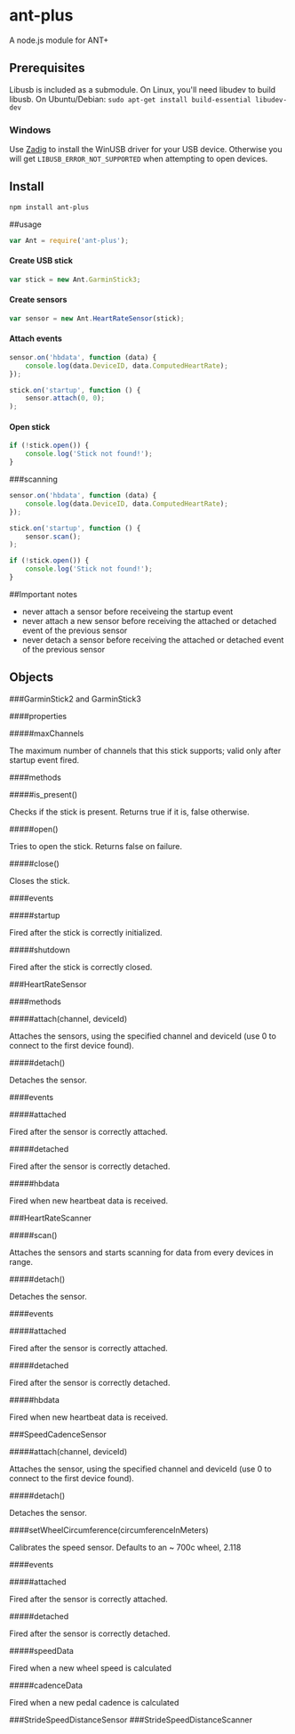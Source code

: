 # ant-plus

A node.js module for ANT+

## Prerequisites

Libusb is included as a submodule. On Linux, you'll need libudev to build libusb. On Ubuntu/Debian: `sudo apt-get install build-essential libudev-dev`

### Windows
Use [Zadig](http://sourceforge.net/projects/libwdi/files/zadig/) to install the WinUSB driver for your USB device. Otherwise you will get `LIBUSB_ERROR_NOT_SUPPORTED` when attempting to open devices.

## Install

```sh
npm install ant-plus
```

##usage

```javascript
var Ant = require('ant-plus');
```
#### Create USB stick

```javascript
var stick = new Ant.GarminStick3;
```

#### Create sensors

```javascript
var sensor = new Ant.HeartRateSensor(stick);
```

#### Attach events

```javascript
sensor.on('hbdata', function (data) {
	console.log(data.DeviceID, data.ComputedHeartRate);
});

stick.on('startup', function () {
	sensor.attach(0, 0);
);
```

#### Open stick

```javascript
if (!stick.open()) {
	console.log('Stick not found!');
}
```

###scanning
```javascript
sensor.on('hbdata', function (data) {
	console.log(data.DeviceID, data.ComputedHeartRate);
});

stick.on('startup', function () {
	sensor.scan();
);

if (!stick.open()) {
	console.log('Stick not found!');
}
```

##Important notes

* never attach a sensor before receiveing the startup event
* never attach a new sensor before receiving the attached or detached event of the previous sensor
* never detach a sensor before receiving the attached or detached event of the previous sensor

## Objects

###GarminStick2 and GarminStick3

####properties

#####maxChannels

The maximum number of channels that this stick supports; valid only after startup event fired.

####methods

#####is_present()

Checks if the stick is present. Returns true if it is, false otherwise.

#####open()

Tries to open the stick. Returns false on failure.

#####close()

Closes the stick.

####events

#####startup

Fired after the stick is correctly initialized.

#####shutdown

Fired after the stick is correctly closed.

###HeartRateSensor

####methods

#####attach(channel, deviceId)

Attaches the sensors, using the specified channel and deviceId (use 0 to connect to the first device found).

#####detach()

Detaches the sensor.

####events

#####attached

Fired after the sensor is correctly attached.

#####detached

Fired after the sensor is correctly detached.

#####hbdata

Fired when new heartbeat data is received.

###HeartRateScanner

#####scan()

Attaches the sensors and starts scanning for data from every devices in range.

#####detach()

Detaches the sensor.

####events

#####attached

Fired after the sensor is correctly attached.

#####detached

Fired after the sensor is correctly detached.

#####hbdata

Fired when new heartbeat data is received.

###SpeedCadenceSensor

#####attach(channel, deviceId)

Attaches the sensor, using the specified channel and deviceId (use 0 to connect to the first device found).

#####detach()

Detaches the sensor.

####setWheelCircumference(circumferenceInMeters)

Calibrates the speed sensor. Defaults to an ~ 700c wheel, 2.118

####events

#####attached

Fired after the sensor is correctly attached.

#####detached

Fired after the sensor is correctly detached.

#####speedData

Fired when a new wheel speed is calculated

#####cadenceData

Fired when a new pedal cadence is calculated

###StrideSpeedDistanceSensor
###StrideSpeedDistanceScanner

